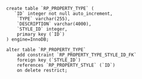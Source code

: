
    create table `RP_PROPERTY_TYPE` (
       `ID` integer not null auto_increment,
        `TYPE` varchar(255),
        `DESCRIPTION` varchar(4000),
        `STYLE_ID` integer,
        primary key (`ID`)
    ) engine=InnoDB;

    alter table `RP_PROPERTY_TYPE`
        add constraint `RP_PROPERTY_TYPE_STYLE_ID_FK`
        foreign key (`STYLE_ID`)
        references `RP_PROPERTY_STYLE` (`ID`)
        on delete restrict;
